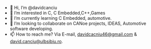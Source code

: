 - 👋 Hi, I’m @davidcanciu
- 👀 I’m interested in C, C Embedded,C++,Games
- 🌱 I’m currently learning C Embedded, automotive.
- 💞️ I’m looking to collaborate on CANoe projects, IDEAS, Automotive software developing.
- 📫 How to reach me? Via E-mail, davidcacniu46@gmail.com & david.canciu@ulbsibiu.ro.

<!---
davidcanci/davidcanci is a ✨ special ✨ repository because its `README.md` (this file) appears on your GitHub profile.
You can click the Preview link to take a look at your changes.
--->

